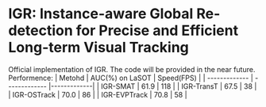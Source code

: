 # IGR: Instance-aware Global Re-detection for Precise and Efficient Long-term Visual Tracking
Official implementation of IGR.
The code will be provided in the near future.
Performence:
| Metohd  | AUC(%) on LaSOT | Speed(FPS) |
| ------------- | ------------- |-------------|
| IGR-SMAT  | 61.9  | 118 |
| IGR-TransT  | 67.5  | 38 |
| IGR-OSTrack  | 70.0  | 86 |
| IGR-EVPTrack  | 70.8  | 58 |
